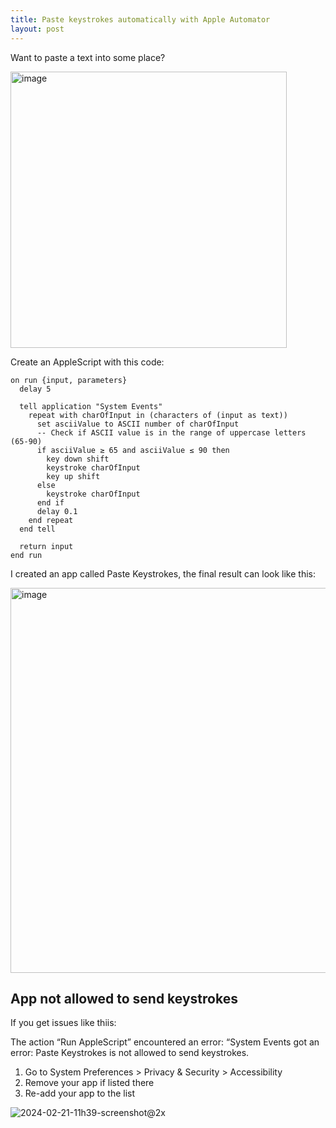 ```yaml
---
title: Paste keystrokes automatically with Apple Automator
layout: post
---
```


Want to paste a text into some place?

<img width="442" alt="image" src="https://user-images.githubusercontent.com/1079135/146840229-9cac9b82-6c59-4b9c-bcb1-69f638936bfb.png">

Create an AppleScript with this code:

```applescript
on run {input, parameters}
  delay 5

  tell application "System Events"
    repeat with charOfInput in (characters of (input as text))
      set asciiValue to ASCII number of charOfInput
      -- Check if ASCII value is in the range of uppercase letters (65-90)
      if asciiValue ≥ 65 and asciiValue ≤ 90 then
        key down shift
        keystroke charOfInput
        key up shift
      else
        keystroke charOfInput
      end if
      delay 0.1
    end repeat
  end tell

  return input
end run
```

I created an app called Paste Keystrokes, the final result can look like this:

<img width="616" alt="image" src="https://user-images.githubusercontent.com/1079135/146840130-4d4a9874-88e7-4f7e-afd5-07def3edc15d.png">

## App not allowed to send keystrokes

If you get issues like thiis:

The action “Run AppleScript” encountered an error: “System Events got an error: Paste Keystrokes is not allowed to send keystrokes.

1. Go to System Preferences > Privacy & Security > Accessibility
2. Remove your app if listed there
3. Re-add your app to the list

![2024-02-21-11h39-screenshot@2x](https://github.com/adriaandotcom/blog.adriaan.io/assets/1079135/81a7303c-23ad-49e5-98eb-b38272cade8d)
